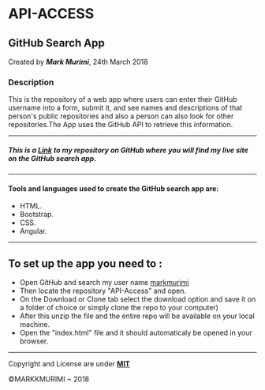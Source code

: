 # API-ACCESS
## GitHub Search App
Created by ***Mark Murimi***, 24th March 2018

### Description
This is the repository of a web app where users can enter their GitHub username into a form, submit it, and see names and descriptions of that person's public repositories and also a person can also look for other repositories.The App uses the GitHub API to retrieve this information.

---
##### This is a [Link](https://github.com/markmurimi/API-Access) to my repository on GitHub where you will find my live site on the GitHub search app.

---
#### Tools and languages used to create the GitHub search app are:
* HTML.
* Bootstrap.
* CSS.
* Angular.

---

## To set up the app you need to :
* Open GitHub and search my user name [markmurimi](https://github.com/markmurimi)
* Then locate the repository "API-Access" and open.
* On the Download or Clone tab select the download option and save it on a folder of choice or simply clone the repo to your computer)
* After this unzip the file and the entire repo will be available on your local machine.
* Open the "index.html" file and it should automaticaly be opened in your browser.

---
Copyright and License are under [**MIT**]()

©MARKKMURIMI ~ 2018